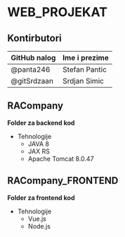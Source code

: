 # WEB_PROJEKAT
## Kontirbutori

GitHub nalog | Ime i prezime
------------ | -------------
@panta246 | Stefan Pantic
@gitSrdzaan | Srdjan Simic

## RACompany

**Folder za backend kod**

* Tehnologije
  * JAVA 8
  * JAX RS
  * Apache Tomcat 8.0.47
  
## RACompany_FRONTEND

**Folder za frontend kod**

* Tehnologije
  * Vue.js
  * Node.js
